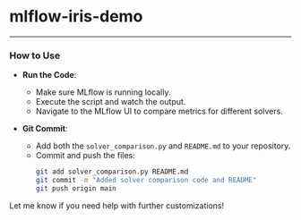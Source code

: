 # mlflow-iris-demo

---

### **How to Use**

- **Run the Code**:
  - Make sure MLflow is running locally.
  - Execute the script and watch the output.
  - Navigate to the MLflow UI to compare metrics for different solvers.

- **Git Commit**:
  - Add both the `solver_comparison.py` and `README.md` to your repository.
  - Commit and push the files:
    ```bash
    git add solver_comparison.py README.md
    git commit -m "Added solver comparison code and README"
    git push origin main
    ```

Let me know if you need help with further customizations!
